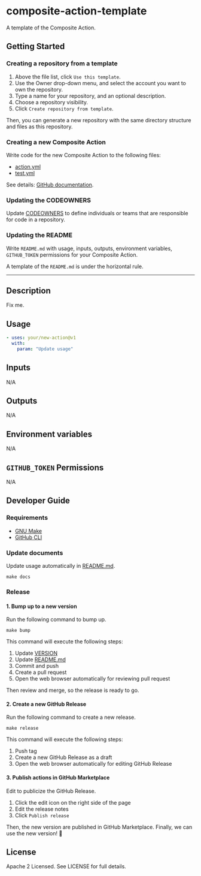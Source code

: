 # composite-action-template

A template of the Composite Action.

## Getting Started

### Creating a repository from a template

1. Above the file list, click `Use this template`.
2. Use the Owner drop-down menu, and select the account you want to own the repository.
3. Type a name for your repository, and an optional description.
4. Choose a repository visibility.
5. Click `Create repository from template`.

Then, you can generate a new repository with the same directory structure and files as this repository.

### Creating a new Composite Action

Write code for the new Composite Action to the following files:

- [action.yml](/action.yml)
- [test.yml](/.github/workflows/test.yml)

See details: [GitHub documentation](https://docs.github.com/en/actions/creating-actions/creating-a-composite-action).

### Updating the CODEOWNERS

Update [CODEOWNERS](/.github/CODEOWNERS) to define individuals or teams that are responsible for code in a repository.

### Updating the README

Write `README.md` with usage, inputs, outputs, environment variables, `GITHUB_TOKEN` permissions
for your Composite Action.

A template of the `README.md` is under the horizontal rule.

---

## Description

Fix me.

## Usage

```yaml
- uses: your/new-action@v1
  with:
    param: "Update usage"
```

<!-- actdocs start -->

## Inputs

N/A

## Outputs

N/A

<!-- actdocs end -->

## Environment variables

N/A

## `GITHUB_TOKEN` Permissions

N/A

## Developer Guide

### Requirements

- [GNU Make](https://www.gnu.org/software/make/)
- [GitHub CLI](https://cli.github.com/)

### Update documents

Update usage automatically in [README.md](/README.md).

```shell
make docs
```

### Release

#### 1. Bump up to a new version

Run the following command to bump up.

```shell
make bump
```

This command will execute the following steps:

1. Update [VERSION](/VERSION)
2. Update [README.md](/README.md)
3. Commit and push
4. Create a pull request
5. Open the web browser automatically for reviewing pull request

Then review and merge, so the release is ready to go.

#### 2. Create a new GitHub Release

Run the following command to create a new release.

```shell
make release
```

This command will execute the following steps:

1. Push tag
2. Create a new GitHub Release as a draft
3. Open the web browser automatically for editing GitHub Release

#### 3. Publish actions in GitHub Marketplace

Edit to publicize the GitHub Release.

1. Click the edit icon on the right side of the page
2. Edit the release notes
3. Click `Publish release`

Then, the new version are published in GitHub Marketplace.
Finally, we can use the new version! :tada:

## License

Apache 2 Licensed. See LICENSE for full details.

